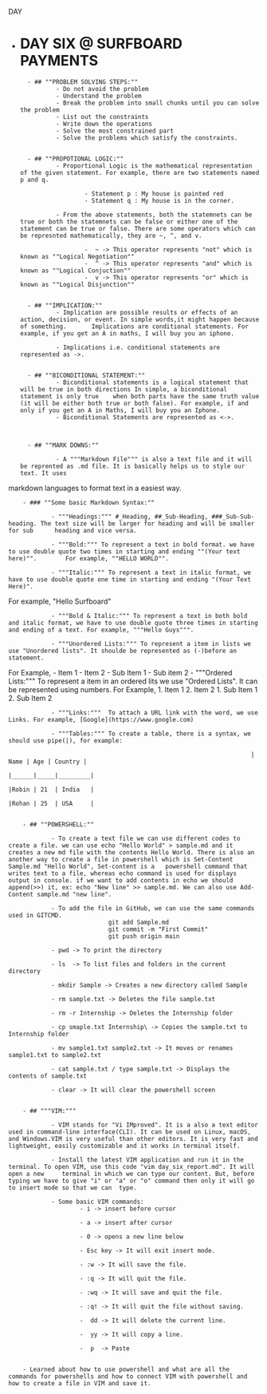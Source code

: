 DAY


- # DAY SIX @ SURFBOARD PAYMENTS



        - ## ""PROBLEM SOLVING STEPS:""
                - Do not avoid the problem
                - Understand the problem
                - Break the problem into small chunks until you can solve the problem
                - List out the constraints
                - Write down the operations
                - Solve the most constrained part
                - Solve the problems which satisfy the constraints.


        - ## ""PROPOTIONAL LOGIC:""
                - Proportional Logic is the mathematical representation of the given statement. For example, there are two statements named p and q.

                        - Statement p : My house is painted red
                        - Statement q : My house is in the corner.

                - From the above statements, both the statemnets can be true or both the statemnets can be false or either one of the statement can be true or false. There are some operators which can be represnted mathematically, they are ~, ^, and v.

                        -  ~ -> This operator represents "not" which is known as ""Logical Negotiation""
                        -  ^ -> This operator represents "and" which is known as ""Logical Conjuction""
                        -  v -> This operator represents "or" which is known as ""Logical Disjunction""


        - ## ""IMPLICATION:""
                - Implication are possible results or effects of an action, decision, or event. In simple words,it might happen because of something.       Implications are conditional statements. For example, if you get an A in maths, I will buy you an iphone.

                - Implications i.e. conditional statements are represented as ->.


        - ## ""BICONDITIONAL STATEMENT:""
                - Biconditional statements is a logical statement that will be true in both directions In simple, a biconditional statement is only true    when both parts have the same truth value (it will be either both true or both false). For example, if and only if you get an A in Maths, I will buy you an Iphone.
                - Biconditional Statements are represented as <->.



        - ## ""MARK DOWNS:""

                - A """Markdown File""" is also a text file and it will be reprented as .md file. It is basically helps us to style our text. It uses
markdown languages to format text in a easiest way.


        - ### ""Some basic Markdown Syntax:""

                - """Headings:""" #_Heading, ##_Sub-Heading, ###_Sub-Sub-heading. The text size will be larger for heading and will be smaller for sub      heading and vice versa.

                - """Bold:""" To represent a text in bold format. we have to use double quote two times in starting and ending ""(Your text here)"".        For example, ""HELLO WORLD"".

                - """Italic:""" To represent a text in italic format, we have to use double quote one time in starting and ending "(Your Text Here)".
For example, "Hello Surfboard"

                - """Bold & Italic:""" To represent a text in both bold and italic format, we have to use double quote three times in starting and ending of a text. For example, """Hello Guys""".

                - """Unordered Lists:""" To represent a item in lists we use "Unordered lists". It shoulde be represented as (-)before an statement.
For Example,
             - Item 1
             - Item 2
                     - Sub Item 1
                     - Sub item 2
                - """Ordered Lists:""" To represent a item in an ordered lits we use "Ordered Lists". It can be represented using numbers.
For Example,
             1. Item 1
             2. Item 2
                     1. Sub Item 1
                     2. Sub Item 2


                - """Links:"""  To attach a URL link with the word, we use Links. For example, [Google](https://www.google.com)

                - """Tables:""" To create a table, there is a syntax, we should use pipe(|), for example:

                                                                        | Name | Age | Country |
                                                                        |______|_____|_________|
                                                                        |Robin | 21  | India   |
                                                                        |Rohan | 25  | USA     |


        - ## ""POWERSHELL:""

                - To create a text file we can use different codes to create a file. we can use echo "Hello World" > sample.md and it creates a new md file with the contents Hello World. There is also an another way to create a file in powershell which is Set-Content Sample.md "Hello World", Set-content is a   powershell command that writes text to a file, whereas echo command is used for displays output in console. if we want to add contents in echo we should    append(>>) it, ex: echo "New line" >> sample.md. We can also use Add-Content sample.md "new line".

                - To add the file in GitHub, we can use the same commands used in GITCMD.
                                git add Sample.md
                                git commit -m "First Commit"
                                git push origin main

                - pwd -> To print the directory

                - ls  -> To list files and folders in the current directory

                - mkdir Sample -> Creates a new directory called Sample

                - rm sample.txt -> Deletes the file sample.txt

                - rm -r Internship -> Deletes the Internship folder

                - cp smaple.txt Internship\ -> Copies the sample.txt to Internship folder

                - mv sample1.txt sample2.txt -> It moves or renames sample1.txt to sample2.txt

                - cat sample.txt / type sample.txt -> Displays the contents of sample.txt

                - clear -> It will clear the powershell screen


        - ## """VIM:"""

                - VIM stands for "Vi IMproved". It is a also a text editor used in command-line interface(CLI). It can be used on Linux, macOS, and Windows.VIM is very useful than other editors. It is very fast and lightweight, easily customizable and it works in terminal itself.

                - Install the latest VIM application and run it in the terminal. To open VIM, use this code "vim day_six_report.md". It will open a new     terminal in which we can type our content. But, before typing we have to give "i" or "a" or "o" command then only it will go to insert mode so that we can  type.

                - Some basic VIM commands:
                        - i -> insert before cursor

                        - a -> insert after cursor

                        - 0 -> opens a new line below

                        - Esc key -> It will exit insert mode.

                        - :w -> It will save the file.

                        - :q -> It will quit the file.

                        - :wq -> It will save and quit the file.

                        - :q! -> It will quit the file without saving.

                        -  dd -> It will delete the current line.

                        -  yy -> It will copy a line.

                        -  p  -> Paste


        - Learned about how to use powershell and what are all the commands for powershells and how to connect VIM with powershell and how to create a file in VIM and save it.